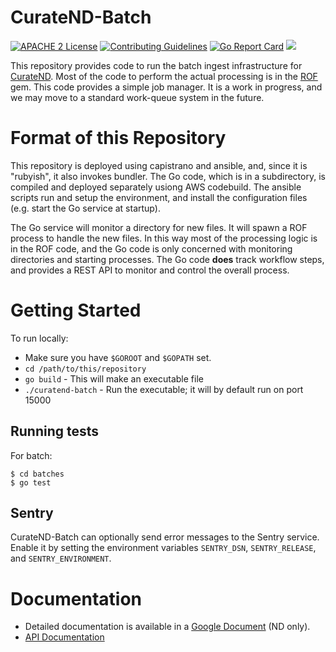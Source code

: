 # CurateND-Batch

[![APACHE 2
License](http://img.shields.io/badge/APACHE2-license-blue.svg)](./LICENSE)
[![Contributing
Guidelines](http://img.shields.io/badge/CONTRIBUTING-Guidelines-blue.svg)](./CONTRIBUTING.md)
[![Go Report
Card](https://goreportcard.com/badge/github.com/ndlib/curatend-batch)](https://goreportcard.com/report/github.com/ndlib/curatend-batch)
<img src="http://online.swagger.io/validator?url=https://raw.githubusercontent.com/ndlib/curatend-batch/master/definitions/swagger.yml">

This repository provides code to run the batch ingest infrastructure for
[CurateND].  Most of the code to perform the actual processing is in the
[ROF] gem.  This code provides a simple job manager.  It is a work in
progress, and we may move to a standard work-queue system in the future.

[CurateND]: https://curate.nd.edu
[ROF]: https://github.com/ndlib/rof

# Format of this Repository

This repository is deployed using capistrano and ansible, and, since it is
"rubyish", it also invokes bundler. The Go
code, which is in a subdirectory, is compiled and deployed separately usiong AWS codebuild.
The ansible scripts run and setup the environment, and install the configuration files
(e.g. start the Go service at startup).

The Go service will monitor a directory for new files. It will spawn a
ROF process to handle the new files.  In this way most of the processing
logic is in the ROF code, and the Go code is only concerned with monitoring
directories and starting processes.  The Go code **does** track workflow
steps, and provides a REST API to monitor and control the overall process.

# Getting Started

To run locally:

* Make sure you have `$GOROOT` and `$GOPATH` set.
* `cd /path/to/this/repository`
* `go build` - This will make an executable file
* `./curatend-batch` - Run the executable; it will by default run on port 15000

## Running tests

For batch:

```console
$ cd batches
$ go test
```

## Sentry

CurateND-Batch can optionally send error messages to the Sentry service. Enable it by setting
the environment variables `SENTRY_DSN`, `SENTRY_RELEASE`, and `SENTRY_ENVIRONMENT`.

# Documentation

* Detailed documentation is available in a [Google Document](https://docs.google.com/document/d/1LtI4QlowI-rcJdFy3535T8417NKPU4FW-zpGi-b-XYk/edit) (ND only).
* [API Documentation](./api.md)
